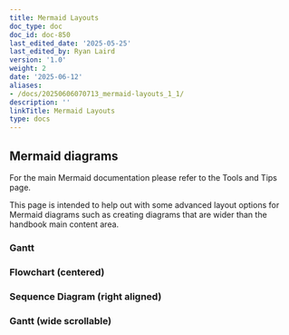 ```yaml
---
title: Mermaid Layouts
doc_type: doc
doc_id: doc-850
last_edited_date: '2025-05-25'
last_edited_by: Ryan Laird
version: '1.0'
weight: 2
date: '2025-06-12'
aliases:
- /docs/20250606070713_mermaid-layouts_1_1/
description: ''
linkTitle: Mermaid Layouts
type: docs
---
```


<!-- Unsupported block type: image -->

## Mermaid diagrams

For the main Mermaid documentation please refer to the Tools and Tips page.

This page is intended to help out with some advanced layout options for Mermaid diagrams such as creating diagrams that are wider than the handbook main content area.

### Gantt

<!-- Unsupported block type: code -->

### Flowchart (centered)

<!-- Unsupported block type: code -->

### Sequence Diagram (right aligned)

<!-- Unsupported block type: code -->

### Gantt (wide scrollable)

<!-- Unsupported block type: code -->
